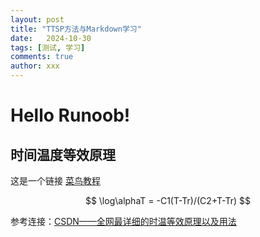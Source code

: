 ```yaml
---
layout: post
title: "TTSP方法与Markdown学习"
date:   2024-10-30
tags: [测试, 学习]
comments: true
author: xxx
---
```




# Hello Runoob!
## 时间温度等效原理


这是一个链接 [菜鸟教程](lxjia3.github.io)

$$
\log\alphaT = -C1(T-Tr)/(C2+T-Tr)
$$

参考连接：[CSDN——全网最详细的时温等效原理以及用法](https://blog.csdn.net/qq_44697987/article/details/141102859)


